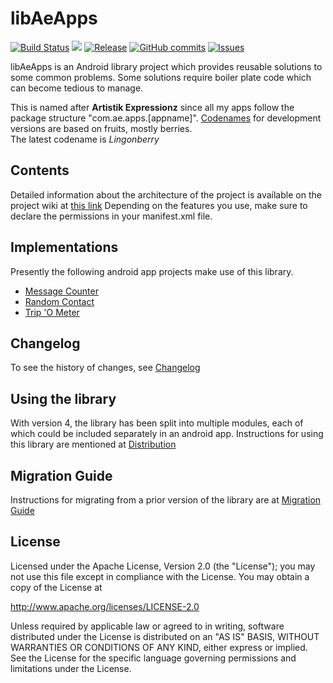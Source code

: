 # libAeApps
[![Build Status](https://travis-ci.org/midhunhk/lib-aeapps.svg)](https://travis-ci.org/midhunhk/lib-aeapps)
[![](https://jitci.com/gh/midhunhk/lib-aeapps/svg)](https://jitci.com/gh/midhunhk/lib-aeapps)
[![Release](https://jitpack.io/v/midhunhk/ae-apps-library.svg)](https://jitpack.io/#midhunhk/lib-aeapps)
[![GitHub commits](https://img.shields.io/github/commits-since/midhunhk/lib-aeapps/v4.0.7.svg)](https://github.com/midhunhk/lib-aeapps) 
[![Issues](https://img.shields.io/github/issues/midhunhk/lib-aeapps.svg)](https://github.com/midhunhk/lib-aeapps/issues) 

libAeApps is an Android library project which provides reusable solutions to some common problems.
Some solutions require boiler plate code which can become tedious to manage.

This is named after **Artistik Expressionz** since all my apps follow the package structure "com.ae.apps.[appname]".
[Codenames](https://github.com/midhunhk/lib-aeapps/wiki/Codenames) for development versions are based on fruits, mostly berries.  
The latest codename is *Lingonberry*

## Contents
Detailed information about the architecture of the project is available on the project wiki at [this link](https://github.com/midhunhk/lib-aeapps/wiki/Architecture)
Depending on the features you use, make sure to declare the permissions in your manifest.xml file.

## Implementations
Presently the following android app projects make use of this library.

* <a href="https://github.com/midhunhk/message-counter">Message Counter</a>
* <a href="https://github.com/midhunhk/random-contact">Random Contact</a>
* <a href="https://github.com/midhunhk/trip-o-meter">Trip 'O Meter</a>

## Changelog
To see the history of changes, see [Changelog](https://github.com/midhunhk/lib-aeapps/blob/master/VersionHistory.md)

## Using the library
With version 4, the library has been split into multiple modules, each of which could be included separately in an android app.
Instructions for using this library are mentioned at [Distribution](https://github.com/midhunhk/lib-aeapps/wiki/Distribution)

## Migration Guide
Instructions for migrating from a prior version of the library are at [Migration Guide](https://github.com/midhunhk/lib-aeapps/wiki/Migration-Guide)
 
## License
Licensed under the Apache License, Version 2.0 (the "License");
 you may not use this file except in compliance with the License.
 You may obtain a copy of the License at
  
 http://www.apache.org/licenses/LICENSE-2.0
  
 Unless required by applicable law or agreed to in writing, software
 distributed under the License is distributed on an "AS IS" BASIS,
 WITHOUT WARRANTIES OR CONDITIONS OF ANY KIND, either express or implied.
 See the License for the specific language governing permissions and
 limitations under the License.

